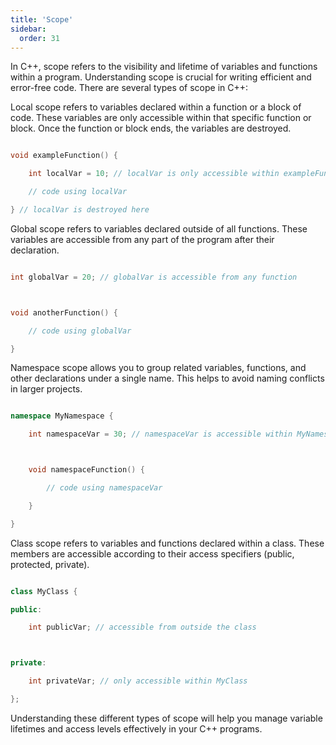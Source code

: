 ```yaml
---
title: 'Scope'
sidebar:
  order: 31
---
```


 In C++, scope refers to the visibility and lifetime of variables and functions within a program. Understanding scope is crucial for writing efficient and error-free code. There are several types of scope in C++:



Local scope refers to variables declared within a function or a block of code. These variables are only accessible within that specific function or block. Once the function or block ends, the variables are destroyed.



```cpp

void exampleFunction() {

    int localVar = 10; // localVar is only accessible within exampleFunction

    // code using localVar

} // localVar is destroyed here

```



Global scope refers to variables declared outside of all functions. These variables are accessible from any part of the program after their declaration.



```cpp

int globalVar = 20; // globalVar is accessible from any function



void anotherFunction() {

    // code using globalVar

}

```



Namespace scope allows you to group related variables, functions, and other declarations under a single name. This helps to avoid naming conflicts in larger projects.



```cpp

namespace MyNamespace {

    int namespaceVar = 30; // namespaceVar is accessible within MyNamespace



    void namespaceFunction() {

        // code using namespaceVar

    }

}

```



Class scope refers to variables and functions declared within a class. These members are accessible according to their access specifiers (public, protected, private).



```cpp

class MyClass {

public:

    int publicVar; // accessible from outside the class



private:

    int privateVar; // only accessible within MyClass

};

```



Understanding these different types of scope will help you manage variable lifetimes and access levels effectively in your C++ programs.